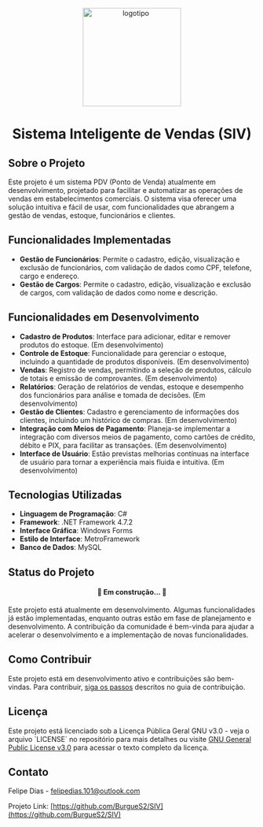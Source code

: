 <p align="center">
  <img src="https://github.com/user-attachments/assets/f6d08598-5b7d-4053-beb4-1357540a4ba1" alt="logotipo" width="200" height="200">
</p>
<h1 align="center">Sistema Inteligente de Vendas (SIV)</h1>

## Sobre o Projeto

Este projeto é um sistema PDV (Ponto de Venda) atualmente em desenvolvimento, projetado para facilitar e automatizar as operações de vendas em estabelecimentos comerciais. O sistema visa oferecer uma solução intuitiva e fácil de usar, com funcionalidades que abrangem a gestão de vendas, estoque, funcionários e clientes.

## Funcionalidades Implementadas

- **Gestão de Funcionários**: Permite o cadastro, edição, visualização e exclusão de funcionários, com validação de dados como CPF, telefone, cargo e endereço.
- **Gestão de Cargos**: Permite o cadastro, edição, visualização e exclusão de cargos, com validação de dados como nome e descrição.

## Funcionalidades em Desenvolvimento

- **Cadastro de Produtos**: Interface para adicionar, editar e remover produtos do estoque. (Em desenvolvimento)
- **Controle de Estoque**: Funcionalidade para gerenciar o estoque, incluindo a quantidade de produtos disponíveis. (Em desenvolvimento)
- **Vendas**: Registro de vendas, permitindo a seleção de produtos, cálculo de totais e emissão de comprovantes. (Em desenvolvimento)
- **Relatórios**: Geração de relatórios de vendas, estoque e desempenho dos funcionários para análise e tomada de decisões. (Em desenvolvimento)
- **Gestão de Clientes**: Cadastro e gerenciamento de informações dos clientes, incluindo um histórico de compras. (Em desenvolvimento)
- **Integração com Meios de Pagamento**: Planeja-se implementar a integração com diversos meios de pagamento, como cartões de crédito, débito e PIX, para facilitar as transações. (Em desenvolvimento)
- **Interface de Usuário**: Estão previstas melhorias contínuas na interface de usuário para tornar a experiência mais fluida e intuitiva. (Em desenvolvimento)

## Tecnologias Utilizadas

- **Linguagem de Programação**: C#
- **Framework**: .NET Framework 4.7.2
- **Interface Gráfica**: Windows Forms
- **Estilo de Interface**: MetroFramework
- **Banco de Dados**: MySQL

## Status do Projeto
<h4 align="center"> 
	🚧 Em construção... 🚧
</h4>
Este projeto está atualmente em desenvolvimento. Algumas funcionalidades já estão implementadas, enquanto outras estão em fase de planejamento e desenvolvimento. A contribuição da comunidade é bem-vinda para ajudar a acelerar o desenvolvimento e a implementação de novas funcionalidades.

## Como Contribuir

Este projeto está em desenvolvimento ativo e contribuições são bem-vindas. Para contribuir, [siga os passos](CONTRIBUTING.md) descritos no guia de contribuição.

## Licença

Este projeto está licenciado sob a Licença Pública Geral GNU v3.0 - veja o arquivo \`LICENSE\` no repositório para mais detalhes ou visite [GNU General Public License v3.0](https://www.gnu.org/licenses/gpl-3.0.html) para acessar o texto completo da licença.

## Contato

Felipe Dias - [felipedias.101@outlook.com](mailto:)

Projeto Link: [https://github.com/BurgueS2/SIV](https://github.com/BurgueS2/SIV)
